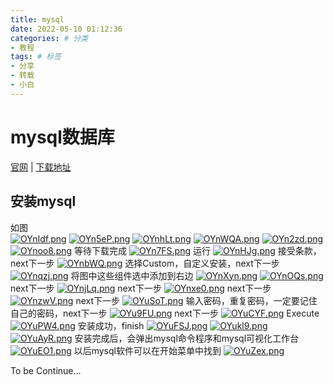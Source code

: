 ```yaml
---
title: mysql
date: 2022-05-10 01:12:36
categories: # 分类
- 教程
tags: # 标签
- 分享
- 转载
- 小白
---
```

# mysql数据库
[官网](https://www.mysql.com/) | [下载地址](https://dev.mysql.com/downloads/installer/)  

## 安装mysql
如图  
[![OYnIdf.png](https://s1.ax1x.com/2022/05/10/OYnIdf.png)](https://imgtu.com/i/OYnIdf)
[![OYn5eP.png](https://s1.ax1x.com/2022/05/10/OYn5eP.png)](https://imgtu.com/i/OYn5eP)
[![OYnhLt.png](https://s1.ax1x.com/2022/05/10/OYnhLt.png)](https://imgtu.com/i/OYnhLt)
[![OYnWQA.png](https://s1.ax1x.com/2022/05/10/OYnWQA.png)](https://imgtu.com/i/OYnWQA)
[![OYn2zd.png](https://s1.ax1x.com/2022/05/10/OYn2zd.png)](https://imgtu.com/i/OYn2zd)
[![OYnoo8.png](https://s1.ax1x.com/2022/05/10/OYnoo8.png)](https://imgtu.com/i/OYnoo8)
等待下载完成
[![OYn7FS.png](https://s1.ax1x.com/2022/05/10/OYn7FS.png)](https://imgtu.com/i/OYn7FS)
运行
[![OYnHJg.png](https://s1.ax1x.com/2022/05/10/OYnHJg.png)](https://imgtu.com/i/OYnHJg)
接受条款，next下一步
[![OYnbWQ.png](https://s1.ax1x.com/2022/05/10/OYnbWQ.png)](https://imgtu.com/i/OYnbWQ)
选择Custom，自定义安装，next下一步
[![OYnqzj.png](https://s1.ax1x.com/2022/05/10/OYnqzj.png)](https://imgtu.com/i/OYnqzj)
将图中这些组件选中添加到右边
[![OYnXyn.png](https://s1.ax1x.com/2022/05/10/OYnXyn.png)](https://imgtu.com/i/OYnXyn)
[![OYnOQs.png](https://s1.ax1x.com/2022/05/10/OYnOQs.png)](https://imgtu.com/i/OYnOQs)
next下一步
[![OYnjLq.png](https://s1.ax1x.com/2022/05/10/OYnjLq.png)](https://imgtu.com/i/OYnjLq)
next下一步
[![OYnxe0.png](https://s1.ax1x.com/2022/05/10/OYnxe0.png)](https://imgtu.com/i/OYnxe0)
next下一步
[![OYnzwV.png](https://s1.ax1x.com/2022/05/10/OYnzwV.png)](https://imgtu.com/i/OYnzwV)
next下一步
[![OYuSoT.png](https://s1.ax1x.com/2022/05/10/OYuSoT.png)](https://imgtu.com/i/OYuSoT)
输入密码，重复密码，一定要记住自己的密码，next下一步
[![OYu9FU.png](https://s1.ax1x.com/2022/05/10/OYu9FU.png)](https://imgtu.com/i/OYu9FU)
next下一步
[![OYuCYF.png](https://s1.ax1x.com/2022/05/10/OYuCYF.png)](https://imgtu.com/i/OYuCYF)
Execute
[![OYuPW4.png](https://s1.ax1x.com/2022/05/10/OYuPW4.png)](https://imgtu.com/i/OYuPW4)
安装成功，finish
[![OYuFSJ.png](https://s1.ax1x.com/2022/05/10/OYuFSJ.png)](https://imgtu.com/i/OYuFSJ)
[![OYukl9.png](https://s1.ax1x.com/2022/05/10/OYukl9.png)](https://imgtu.com/i/OYukl9)
[![OYuAyR.png](https://s1.ax1x.com/2022/05/10/OYuAyR.png)](https://imgtu.com/i/OYuAyR)
安装完成后，会弹出mysql命令程序和mysql可视化工作台
[![OYuEO1.png](https://s1.ax1x.com/2022/05/10/OYuEO1.png)](https://imgtu.com/i/OYuEO1)
以后mysql软件可以在开始菜单中找到
[![OYuZex.png](https://s1.ax1x.com/2022/05/10/OYuZex.png)](https://imgtu.com/i/OYuZex)


To be Continue...
